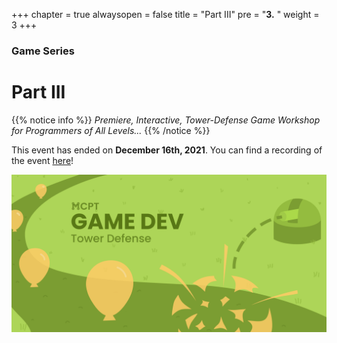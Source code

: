 +++
chapter = true
alwaysopen = false
title = "Part III"
pre = "<b>3.</b> "
weight = 3
+++

### Game Series
# Part III

{{% notice info %}}
*Premiere, Interactive, Tower-Defense Game Workshop for Programmers of All Levels...*
{{% /notice %}}

This event has ended on **December 16th, 2021**. You can find a recording of the event [here](https://drive.google.com/file/d/1Jo2fXD_-bBMKOeHWMH0GFvbqgpJ_fwa9/view)!

![Banner](/img/Game_Dev_Banner.png)
